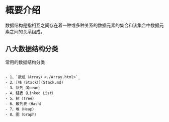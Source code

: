 # 概要介绍
数据结构是指相互之间存在着一种或多种关系的数据元素的集合和该集合中数据元素之间的关系组成。
## 八大数据结构分类
常用的数据结构分类

```eval_rst

- 1、`数组（Array）<./Array.html>`_
- 2、[栈（Stack）](Stack.md)
- 3、队列（Queue）
- 4、链表（Linked List）
- 5、树（Tree）
- 6、散列表（Hash）
- 7、堆（Heap）
- 8、图（Graph）
